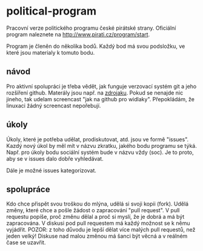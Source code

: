 political-program
=================

Pracovní verze politického programu české pirátské strany.
Oficiální program naleznete na http://www.pirati.cz/program/start.

Program je členěn do několika bodů. Každý bod má svou podsložku, ve které jsou materialy k tomuto bodu.

návod
-----
Pro aktivní spolupráci je třeba vědět, jak funguje verzovací systém git a jeho rozšíření github.
Materály jsou např. na [zdrojaku](http://www.zdrojak.cz/zpravicky/git-immersion-vas-zasveti-do-gitu-behem-nekolik-minut/).
Pokud se nenajde nic jineho, tak udelam screencast "jak na github pro widlaky".
Přepokládám, že linuxaci žádný screencast nepořebují.

úkoly
-----
Úkoly, které je potřeba udělat, prodiskutovat, atd. jsou ve formě "issues".
Kazdý nový úkol by měl mít v názvu zkratku, jakého bodu programu se týká.
Např. pro úkoly bodu sociální systém bude v názvu vždy (soc).
Je to proto, aby se v issues dalo dobře vyhledávat.

Dále je možné issues kategorizovat.

spolupráce
----------
Kdo chce přispět svou troškou do mlýna, udělá si svoji kopii (fork).
Udělá změny, které chce a pošle žádost o zapracování "pull request".
V pull requestu popíše, proč změnu dělal a proč si myslí, že je dobrá a má být zapracována.
V diskusi pod pull requestem má každý možnost se k němu vyjádřit.
POZOR: z toho důvodu je lepší dělat více malých pull requestů, než jeden velký!
Diskuse nad malou změnou má šanci být věcná a v reálném čase se uzavřit.
